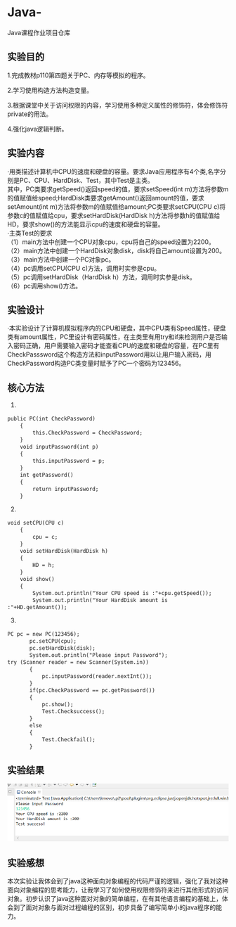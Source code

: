 # Java-
Java课程作业项目仓库

## 实验目的

1.完成教材p110第四题关于PC、内存等模拟的程序。

2.学习使用构造方法构造变量。

3.根据课堂中关于访问权限的内容，学习使用多种定义属性的修饰符，体会修饰符private的用法。

4.强化java逻辑判断。


## 实验内容
·用类描述计算机中CPU的速度和硬盘的容量。要求Java应用程序有4个类,名字分别是PC、CPU、HardDisk、Test，其中Test是主类。  
其中，PC类要求getSpeed()返回speed的值，要求setSpeed(int m)方法将参数m的值赋值给speed;HardDisk类要求getAmount()返回amount的值，要求setAmount(int m)方法将参数m的值赋值给amount;PC类要求setCPU(CPU c)将参数c的值赋值给cpu，要求setHardDisk(HardDisk h)方法将参数h的值赋值给HD，要求show()的方法能显示cpu的速度和硬盘的容量。  
·主类Test的要求  
（1）main方法中创建一个CPU对象cpu，cpu将自己的speed设置为2200。  
（2）main方法中创建一个HardDisk对象disk，disk将自己amount设置为200。  
（3）main方法中创建一个PC对象pc。  
（4）pc调用setCPU(CPU c)方法，调用时实参是cpu。  
（5）pc调用setHardDisk（HardDisk h）方法，调用时实参是disk。  
（6）pc调用show()方法。  

## 实验设计
·本实验设计了计算机模拟程序内的CPU和硬盘，其中CPU类有Speed属性，硬盘类有amount属性，PC里设计有密码属性，在主类里有用try和if来检测用户是否输入密码正确，用户需要输入密码才能查看CPU的速度和硬盘的容量，在PC里有CheckPasssword这个构造方法和inputPassword用以让用户输入密码，用CheckPassword构造PC类变量时赋予了PC一个密码为123456。

## 核心方法
1.
```
public PC(int CheckPassword)
	{
		this.CheckPassword = CheckPassword;
	}
	void inputPassword(int p)
	{
		this.inputPassword = p;
	}
	int getPassword()
	{
		return inputPassword;
	}
```
2.
```
void setCPU(CPU c)
	{
		cpu = c;
	}
	void setHardDisk(HardDisk h)
	{
		HD = h;
	}
	void show()
	{
		System.out.println("Your CPU speed is :"+cpu.getSpeed());
		System.out.println("Your HardDisk amount is :"+HD.getAmount());
```
3.
 ```
 PC pc = new PC(123456);
		pc.setCPU(cpu);
		pc.setHardDisk(disk);
		System.out.println("Please input Password");
 try (Scanner reader = new Scanner(System.in)) 
		{
			pc.inputPassword(reader.nextInt());
		}
		if(pc.CheckPassword == pc.getPassword())
		{
			pc.show();
			Test.Checksuccess();
		}
		else
		{
			Test.Checkfail();
		}
 ```


## 实验结果
![result](https://github.com/Gh0st-arch/Java-/blob/main/img/QQ%E6%88%AA%E5%9B%BE20201008201025.png)

## 实验感想
本次实验让我体会到了java这种面向对象编程的代码严谨的逻辑，强化了我对这种面向对象编程的思考能力，让我学习了如何使用权限修饰符来进行其他形式的访问对象。初步认识了java这种面对对象的简单编程，在有其他语言编程的基础上，体会到了面对对象与面对过程编程的区别，初步具备了编写简单小的java程序的能力。
